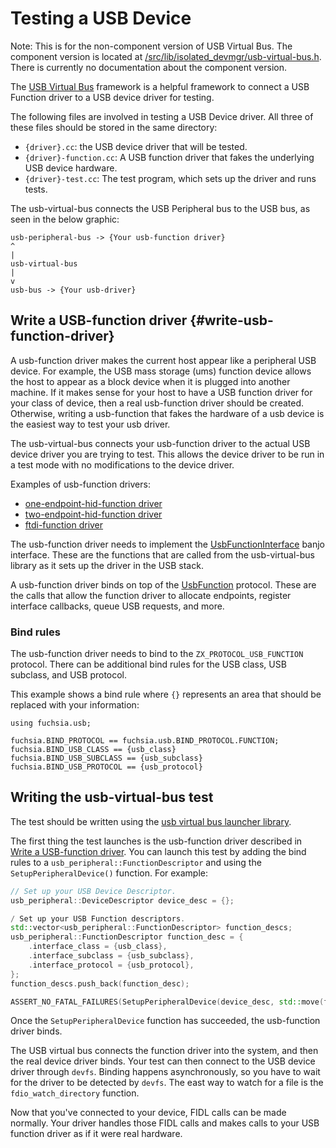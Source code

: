 <!--
    (C) Copyright 2019 The Fuchsia Authors. All rights reserved.
    Use of this source code is governed by a BSD-style license that can be
    found in the LICENSE file.
-->

# Testing a USB Device

Note: This is for the non-component version of USB Virtual
Bus. The component version is located at
[/src/lib/isolated_devmgr/usb-virtual-bus.h](/src/lib/isolated_devmgr/usb-virtual-bus.h).
There is currently no documentation about the component version.

The [USB Virtual Bus](/src/devices/usb/drivers/usb-virtual-bus/) framework is a
helpful framework to connect a USB Function driver to a
USB device driver for testing.

The following files are involved in testing a USB Device driver. All three of
these files should be stored in the same directory:

* `{driver}.cc`: the USB device driver that will be tested.
* `{driver}-function.cc`: A USB function driver that fakes the underlying
   USB device hardware.
* `{driver}-test.cc`: The test program, which sets up the driver and runs tests.

The usb-virtual-bus connects the USB Peripheral bus to the USB bus, as seen
in the below graphic:

```
usb-peripheral-bus -> {Your usb-function driver}
^
|
usb-virtual-bus
|
v
usb-bus -> {Your usb-driver}
```

## Write a USB-function driver {#write-usb-function-driver}

A usb-function driver makes the current host appear like a peripheral
USB device. For example, the USB mass storage (ums) function device allows
the host to appear as a block device when it is plugged into another machine.
If it makes sense for your host to have a USB function driver for your class
of device, then a real usb-function driver should be created. Otherwise,
writing a usb-function that fakes the hardware of a usb device is the easiest
way to test your usb driver.

The usb-virtual-bus connects your usb-function driver to the actual USB device
driver you are trying to test. This allows the device driver to be run in a test
mode with no modifications to the device driver.

Examples of usb-function drivers:

* [one-endpoint-hid-function driver](/src/ui/input/drivers/usb-hid/function/one-endpoint-hid-function.cc)
* [two-endpoint-hid-function driver](/src/ui/input/drivers/usb-hid/function/two-endpoint-hid-function.cc)
* [ftdi-function driver](/src/devices/serial/drivers/ftdi/ftdi-function.cc)

The usb-function driver needs to implement the
[UsbFunctionInterface](/sdk/banjo/fuchsia.hardware.usb.function/usb-function.fidl#49)
banjo interface. These are the functions that are called from the
usb-virtual-bus library as it sets up the driver in the USB stack.

A usb-function driver binds on top of the
[UsbFunction](/sdk/banjo/fuchsia.hardware.usb.function/usb-function.fidl#12)
protocol.  These are the calls that allow the function driver to allocate
endpoints, register interface callbacks, queue USB requests, and more.

### Bind rules

The usb-function driver needs to bind to the `ZX_PROTOCOL_USB_FUNCTION`
protocol. There can be additional bind rules for the USB class, USB subclass,
and USB protocol.

This example shows a bind rule where `{}` represents an area that should be
replaced with your information:


```
using fuchsia.usb;

fuchsia.BIND_PROTOCOL == fuchsia.usb.BIND_PROTOCOL.FUNCTION;
fuchsia.BIND_USB_CLASS == {usb_class}
fuchsia.BIND_USB_SUBCLASS == {usb_subclass}
fuchsia.BIND_USB_PROTOCOL == {usb_protocol}
```

## Writing the usb-virtual-bus test

The test should be written using the
[usb virtual bus launcher library](/zircon/system/ulib/usb-virtual-bus-launcher).

The first thing the test launches is the usb-function driver described in
[Write a USB-function driver](#write-usb-function-driver). You can launch this
test by adding the bind rules to a `usb_peripheral::FunctionDescriptor` and
using the `SetupPeripheralDevice()` function. For example:

```c++
// Set up your USB Device Descriptor.
usb_peripheral::DeviceDescriptor device_desc = {};

/ Set up your USB Function descriptors.
std::vector<usb_peripheral::FunctionDescriptor> function_descs;
usb_peripheral::FunctionDescriptor function_desc = {
    .interface_class = {usb_class},
    .interface_subclass = {usb_subclass},
    .interface_protocol = {usb_protocol},
};
function_descs.push_back(function_desc);

ASSERT_NO_FATAL_FAILURES(SetupPeripheralDevice(device_desc, std::move(function_descs)));
```

Once the `SetupPeripheralDevice` function has succeeded, the usb-function driver
binds.

The USB virtual bus connects the function driver into the system, and then the
real device driver binds. Your test can then connect to the USB device driver
through `devfs`. Binding happens asynchronously, so you have to wait for the
driver to be detected by `devfs`. The east way to watch for a file is
the `fdio_watch_directory` function.

Now that you've connected to your device, FIDL calls can be made normally.
Your driver handles those FIDL calls and makes calls to your USB function driver
as if it were real hardware.
